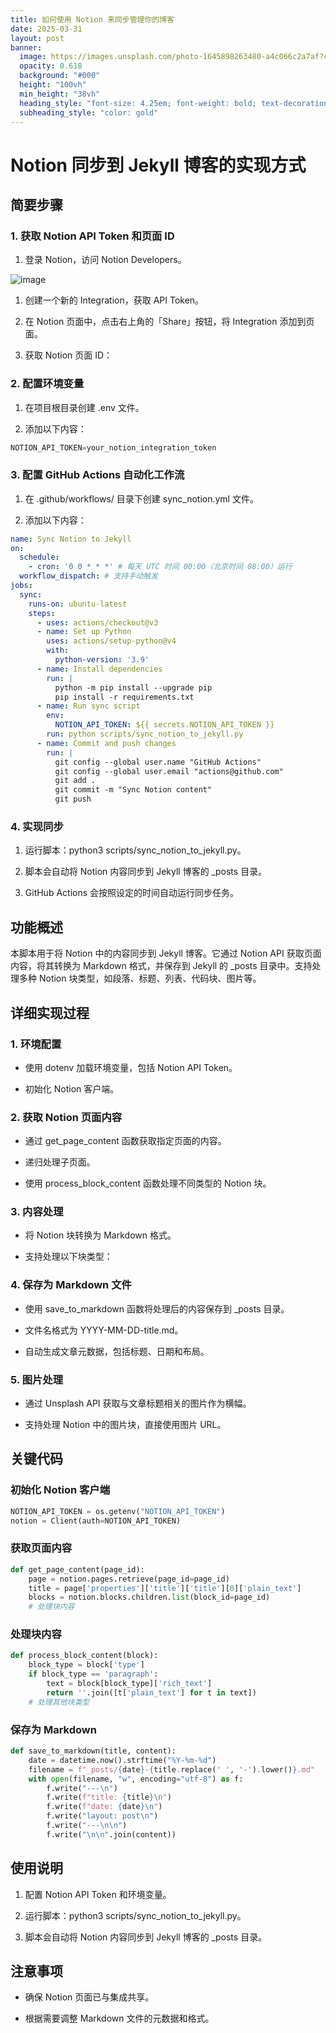 ```yaml
---
title: 如何使用 Notion 来同步管理你的博客
date: 2025-03-31
layout: post
banner:
  image: https://images.unsplash.com/photo-1645898263480-a4c066c2a7af?crop=entropy&cs=tinysrgb&fit=max&fm=jpg&ixid=M3w2OTIwMzJ8MHwxfHJhbmRvbXx8fHx8fHx8fDE3NDM0MjQ4NDN8&ixlib=rb-4.0.3&q=80&w=1080
  opacity: 0.618
  background: "#000"
  height: "100vh"
  min_height: "38vh"
  heading_style: "font-size: 4.25em; font-weight: bold; text-decoration: underline"
  subheading_style: "color: gold"
---
```


# Notion 同步到 Jekyll 博客的实现方式

## 简要步骤

### 1. 获取 Notion API Token 和页面 ID

1. 登录 Notion，访问 Notion Developers。

![image](https://prod-files-secure.s3.us-west-2.amazonaws.com/a7a0cc5a-89b9-4cda-8686-1fba0ca52f40/d19c1afe-dea5-4312-9333-786b0ba83054/image.png?X-Amz-Algorithm=AWS4-HMAC-SHA256&X-Amz-Content-Sha256=UNSIGNED-PAYLOAD&X-Amz-Credential=ASIAZI2LB466XSDIO757%2F20250331%2Fus-west-2%2Fs3%2Faws4_request&X-Amz-Date=20250331T124042Z&X-Amz-Expires=3600&X-Amz-Security-Token=IQoJb3JpZ2luX2VjEDwaCXVzLXdlc3QtMiJHMEUCIQCK8HRUAZq5lsBAC9WpqWb3BbRPLwCcuADkwMlBTXvjhAIgBShoKvcxK2oHpYUp3njGUp3oYogwkHDo2DJHuWSK6lwqiAQIpf%2F%2F%2F%2F%2F%2F%2F%2F%2F%2FARAAGgw2Mzc0MjMxODM4MDUiDChiHGHsSVTEPdCpDSrcA20UC74VueSQqG30UPSWnuzI0MsoWzLJoYYLgKTFf6QgbnXgagiBoBT4Rqn6JgS13Z8lZNH69xaQXi1gWMTExvlSQPkkCj5c1bmucTJESCTRob6Mu4%2Fyzdplyh2TfTEzAV%2Fophpm%2B7nNvWcOiPJ9%2FcUvwnhTZJ4caDw8jAFO1wZihT0UXrASJFbdKjHHghk695RcKArjw%2FNUJbzRfbcReXCiducLvW1vHr6LzgS%2FEk5z9UjQxKSAEMAHRPuYFCDU953%2BCmqodMC6Qz4XaejLNLc7KnnDgP8dnQGKZtwetWFKx%2FCuKigM9dYCpRAZoOnRG7k%2B39VU53uSEx0niox0jHR2qm2jQ%2Fnsbufho3Orl%2FL5Fi0kfcXCue0SUKjFQTTxURqFDaFcy8Q7KMGSuiUM7%2BO0m%2F7XgRT1l8jJzVA1oRatZj%2FWjCt%2B8gianH5N%2FhczLN4lHRVOt%2FyCkVezXU0LzgQE6SfL3%2Fs9LO6HnyIg0bxCx7Nvugi8hcFSEdmCjwpzg0ECB9PAMr7ouMlnUNcASAcmb9ErHVmO3h1RLnjcAQERwVfc221Y5CmMrJKQtFihvB08WrqitLYwGz3B0pvIuCWnp3Yq5BnnZMbu9cRI5fSgGjS3S4TynyZhVEEeMNSIqr8GOqUBVWSwe9%2FhqpM85OeBSgL84%2Ftikf1yNnQte4nPRrJpC6oQHWaaK8CvAFf6q4x5bIgBXUUQBdbC%2F9MMLYSVJDQUz28zFgmnGWhBQJx0%2BNfy%2BDcrvuZYWj1PTa58zhyRZGK8JPTE2C9SBHKjRtFu1s9nJpdaqOUWg%2FQFibzlMqLBZtIcudFrTtjfVGFbeAW1sYBAwqj39bst9Ep1N7CkI8f%2B8hhEqEDn&X-Amz-Signature=cf69e3859fe133e07e546552370849e252ab81f7e0b8cbe14766cac07f44b2df&X-Amz-SignedHeaders=host&x-id=GetObject)

1. 创建一个新的 Integration，获取 API Token。

1. 在 Notion 页面中，点击右上角的「Share」按钮，将 Integration 添加到页面。

1. 获取 Notion 页面 ID：


### 2. 配置环境变量

1. 在项目根目录创建 .env 文件。

1. 添加以下内容：

```javascript
NOTION_API_TOKEN=your_notion_integration_token
```

### 3. 配置 GitHub Actions 自动化工作流

1. 在 .github/workflows/ 目录下创建 sync_notion.yml 文件。

1. 添加以下内容：

```yaml
name: Sync Notion to Jekyll
on:
  schedule:
    - cron: '0 0 * * *' # 每天 UTC 时间 00:00（北京时间 08:00）运行
  workflow_dispatch: # 支持手动触发
jobs:
  sync:
    runs-on: ubuntu-latest
    steps:
      - uses: actions/checkout@v3
      - name: Set up Python
        uses: actions/setup-python@v4
        with:
          python-version: '3.9'
      - name: Install dependencies
        run: |
          python -m pip install --upgrade pip
          pip install -r requirements.txt
      - name: Run sync script
        env:
          NOTION_API_TOKEN: ${{ secrets.NOTION_API_TOKEN }}
        run: python scripts/sync_notion_to_jekyll.py
      - name: Commit and push changes
        run: |
          git config --global user.name "GitHub Actions"
          git config --global user.email "actions@github.com"
          git add .
          git commit -m "Sync Notion content"
          git push
```

### 4. 实现同步

1. 运行脚本：python3 scripts/sync_notion_to_jekyll.py。

1. 脚本会自动将 Notion 内容同步到 Jekyll 博客的 _posts 目录。

1. GitHub Actions 会按照设定的时间自动运行同步任务。

## 功能概述

本脚本用于将 Notion 中的内容同步到 Jekyll 博客。它通过 Notion API 获取页面内容，将其转换为 Markdown 格式，并保存到 Jekyll 的 _posts 目录中。支持处理多种 Notion 块类型，如段落、标题、列表、代码块、图片等。

## 详细实现过程

### 1. 环境配置

- 使用 dotenv 加载环境变量，包括 Notion API Token。

- 初始化 Notion 客户端。

### 2. 获取 Notion 页面内容

- 通过 get_page_content 函数获取指定页面的内容。

- 递归处理子页面。

- 使用 process_block_content 函数处理不同类型的 Notion 块。

### 3. 内容处理

- 将 Notion 块转换为 Markdown 格式。

- 支持处理以下块类型：


### 4. 保存为 Markdown 文件

- 使用 save_to_markdown 函数将处理后的内容保存到 _posts 目录。

- 文件名格式为 YYYY-MM-DD-title.md。

- 自动生成文章元数据，包括标题、日期和布局。

### 5. 图片处理

- 通过 Unsplash API 获取与文章标题相关的图片作为横幅。

- 支持处理 Notion 中的图片块，直接使用图片 URL。

## 关键代码

### 初始化 Notion 客户端

```python
NOTION_API_TOKEN = os.getenv("NOTION_API_TOKEN")
notion = Client(auth=NOTION_API_TOKEN)
```

### 获取页面内容

```python
def get_page_content(page_id):
    page = notion.pages.retrieve(page_id=page_id)
    title = page['properties']['title']['title'][0]['plain_text']
    blocks = notion.blocks.children.list(block_id=page_id)
    # 处理块内容
```

### 处理块内容

```python
def process_block_content(block):
    block_type = block['type']
    if block_type == 'paragraph':
        text = block[block_type]['rich_text']
        return ''.join([t['plain_text'] for t in text])
    # 处理其他块类型
```

### 保存为 Markdown

```python
def save_to_markdown(title, content):
    date = datetime.now().strftime("%Y-%m-%d")
    filename = f"_posts/{date}-{title.replace(' ', '-').lower()}.md"
    with open(filename, "w", encoding="utf-8") as f:
        f.write("---\n")
        f.write(f"title: {title}\n")
        f.write(f"date: {date}\n")
        f.write("layout: post\n")
        f.write("---\n\n")
        f.write("\n\n".join(content))
```

## 使用说明

1. 配置 Notion API Token 和环境变量。

1. 运行脚本：python3 scripts/sync_notion_to_jekyll.py。

1. 脚本会自动将 Notion 内容同步到 Jekyll 博客的 _posts 目录。

## 注意事项

- 确保 Notion 页面已与集成共享。

- 根据需要调整 Markdown 文件的元数据和格式。